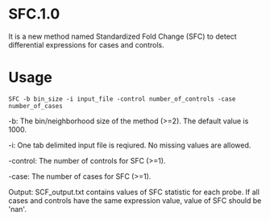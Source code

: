 # SFC.1.0
It is a new method named Standardized Fold Change (SFC) to detect differential expressions for cases and controls.

# Usage
```
SFC -b bin_size -i input_file -control number_of_controls -case number_of_cases
```
-b: The bin/neighborhood size of the method (>=2). The default value is 1000.

-i: One tab delimited input file is reqiured. No missing values are allowed.

-control: The number of controls for SFC (>=1). 

-case: The number of cases for SFC (>=1).

Output: SCF_output.txt contains values of SFC statistic for each probe. If all cases and controls have the same expression value, value of SFC should be 'nan'.

